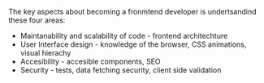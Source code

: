The key aspects about becoming a fronmtend developer is undertsandind these four areas:

- Maintanability and scalability of code - frontend architechture
- User Interface design - knowledge of the browser, CSS animations, visual hierachy 
- Accesibility - accesible components, SEO
- Security - tests, data fetching security, client side validation


